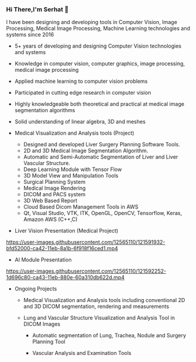 ### Hi There,I'm Serhat 👋

I have been designing and developing tools in Computer Vision, Image Processing, Medical Image Processing, Machine Learning technologies and systems since 2016

* 5+ years of developing and designing Computer Vision technologies and systems
* Knowledge in  computer vision, computer graphics, image processing, medical image processing  
* Applied machine learning to computer vision problems
* Participated in cutting edge research in computer vision
* Highly knowledgeable both theoretical and practical at medical image segmentation algorithms
* Solid understanding of linear algebra, 3D and meshes

* Medical Visualization and Analysis tools (Project)
  * Designed and developed Liver Surgery Planning Software Tools. 
  * 2D and 3D Medical Image Segmentation Algorithm.
  * Automatic and Semi-Automatic Segmentation of Liver and Liver Vascular Structure.
  * Deep Learning Module with Tensor Flow
  * 3D Model View and Manipulation Tools
  * Surgical Planning System
  * Medical Image Rendering
  * DICOM and PACS system 
  * 3D Web Based Report
  * Cloud Based Dicom Management Tools in AWS
  * Qt, Visual Studio, VTK, ITK, OpenGL, OpenCV, Tensorflow, Keras, Amazon AWS (C++,C)


* Liver Vision Presentation (Medical Project)

https://user-images.githubusercontent.com/12565110/121591932-bfd52000-ca42-11eb-8a1b-6f918f16ced1.mp4


* AI Module Presentation

https://user-images.githubusercontent.com/12565110/121592252-1d696c80-ca43-11eb-880e-60a310db622d.mp4


* Ongoing Projects

  * Medical Visualization and Analysis tools including conventional 2D and 3D DICOM segmentation, rendering and measurements

  * Lung and Vascular Structure Visualization and Analysis Tool in DICOM Images 
      
    * Automatic segmentation of Lung, Trachea, Nodule and Surgery Planning Tool
    
    * Vascular Analysis and Examination Tools

 




